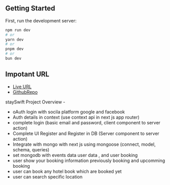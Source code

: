 
## Getting Started

First, run the development server:

```bash
npm run dev
# or
yarn dev
# or
pnpm dev
# or
bun dev
```




## Impotant URL



- [Live URL](https://stay-swift-beige.vercel.app/) 
- [GithubRepo](https://github.com/Muktadirnayem66/staySwift.git) 


staySwift Project Overview - 
- oAuth login with socila platform google and facebook 
- Auth details in context (use context api in next js app router)
- complete login (basic email and password, client component to server action)
- Complete UI Register and Register in DB (Server component to server action)
- Integrate with mongo with next js using mongoose (connect, model, schema, queries)
- set mongodb with events data user data , and user booking
- user show your booking information previously booking and upcomming booking 
- user can book any hotel book which are booked yet 
- user can search specific location

